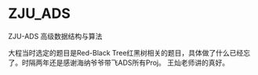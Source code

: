 # ZJU_ADS
ZJU-ADS 高级数据结构与算法

大程当时选定的题目是Red-Black Tree红黑树相关的题目，具体做了什么已经忘了。时隔两年还是感谢海纳爷爷带飞ADS所有Proj。
王灿老师讲的真好。

